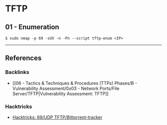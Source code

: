 # TFTP

## 01 - Enumeration

```
$ sudo nmap -p 69 -sUV -n -Pn --script tftp-enum <IP>
```

---
## References

### Backlinks

- [[06 - Tactics & Techniques & Procedures (TTPs) Phases/B - Vulnerability Assessment/0x03 - Network Ports/File Server/TFTP|Vulnerability Assessment: TFTP]]

### Hacktricks

- [Hacktricks: 69/UDP TFTP/Bittorrent-tracker](https://book.hacktricks.wiki/en/pentesting/69-udp-tftp.html)